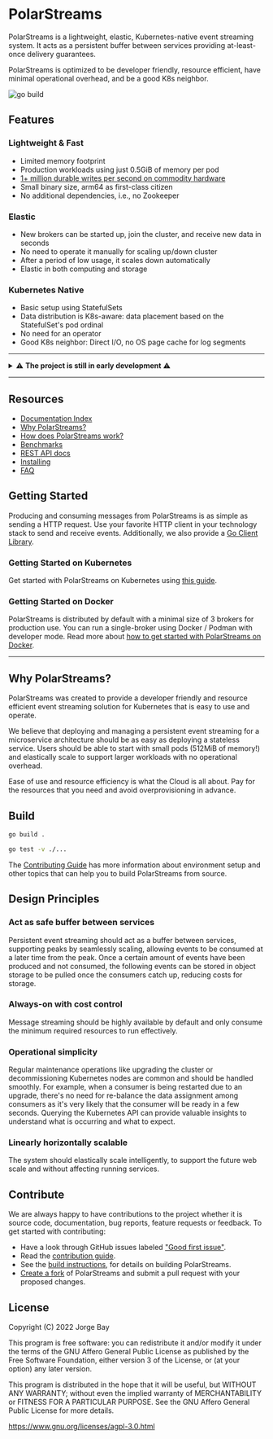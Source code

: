# PolarStreams

PolarStreams is a lightweight, elastic, Kubernetes-native event streaming system. It acts as a persistent buffer between
services providing at-least-once delivery guarantees.

PolarStreams is optimized to be developer friendly, resource efficient, have minimal operational overhead, and be a
good K8s neighbor.

![go build](https://github.com/polarstreams/polar/actions/workflows/go.yml/badge.svg)

## Features

### Lightweight & Fast

- Limited memory footprint
- Production workloads using just 0.5GiB of memory per pod
- [1+ million durable writes per second on commodity hardware][benchmarks]
- Small binary size, arm64 as first-class citizen
- No additional dependencies, i.e., no Zookeeper

### Elastic

- New brokers can be started up, join the cluster, and receive new data in seconds
- No need to operate it manually for scaling up/down cluster
- After a period of low usage, it scales down automatically
- Elastic in both computing and storage

### Kubernetes Native

- Basic setup using StatefulSets
- Data distribution is K8s-aware: data placement based on the StatefulSet's pod ordinal
- No need for an operator
- Good K8s neighbor: Direct I/O, no OS page cache for log segments

-----

<details>
<summary>⚠️ <strong>The project is still in early development</strong> ⚠️</summary>
PolarStreams is not production ready yet, expect bugs and things that don't work.

We honestly value your contribution to make this project ready for general availability. If you want to contribute,
check out the [Contributing Guide](./CONTRIBUTING.md).
</details>

-----

## Resources

- [Documentation Index](./docs/)
- [Why PolarStreams?](#why-polarstreams)
- [How does PolarStreams work?](./docs/technical_intro/)
- [Benchmarks][benchmarks]
- [REST API docs][rest-api]
- [Installing](./docs/install/)
- [FAQ](./docs/faq/)

## Getting Started

Producing and consuming messages from PolarStreams is as simple as sending a HTTP request. Use your favorite HTTP client in
your technology stack to send and receive events. Additionally, we also provide a [Go Client Library][go-client].

### Getting Started on Kubernetes

Get started with PolarStreams on Kubernetes using [this guide](./docs/getting_started/on_kubernetes/).

### Getting Started on Docker

PolarStreams is distributed by default with a minimal size of 3 brokers for production use. You can run a
single-broker using Docker / Podman with developer mode. Read more about [how to get started with PolarStreams on
Docker](./docs/getting_started/on_docker/).

-----

## Why PolarStreams?

PolarStreams was created to provide a developer friendly and resource efficient event streaming solution for
Kubernetes that is easy to use and operate.

We believe that deploying and managing a persistent event streaming for a microservice architecture should be as easy as
deploying a stateless service. Users should be able to start with small pods (512MiB of memory!) and elastically scale
to support larger workloads with no operational overhead.

Ease of use and resource efficiency is what the Cloud is all about. Pay for the resources that you need and avoid
overprovisioning in advance.

## Build

```bash
go build .

go test -v ./...
```

The [Contributing Guide](./CONTRIBUTING.md#environment-setup) has more information about environment setup and other
topics that can help you to build PolarStreams from source.

## Design Principles

### Act as safe buffer between services

Persistent event streaming should act as a buffer between services, supporting peaks by seamlessly scaling,
allowing events to be consumed at a later time from the peak. Once a certain amount of events have been produced
and not consumed, the following events can be stored in object storage to be pulled once the consumers catch up,
reducing costs for storage.

### Always-on with cost control

Message streaming should be highly available by default and only consume the minimum required resources to run
effectively.

### Operational simplicity

Regular maintenance operations like upgrading the cluster or decommissioning Kubernetes nodes are common and should
be handled smoothly. For example, when a consumer is being restarted due to an upgrade, there's no need for re-balance
the data assignment among consumers as it's very likely that the consumer will be ready in a few seconds. Querying the
Kubernetes API can provide valuable insights to understand what is occurring and what to expect.

### Linearly horizontally scalable

The system should elastically scale intelligently, to support the future web scale and without affecting running
services.

## Contribute

We are always happy to have contributions to the project whether it is source code, documentation, bug reports,
feature requests or feedback. To get started with contributing:

- Have a look through GitHub issues labeled ["Good first issue"][good-first-issue].
- Read the [contribution guide](./CONTRIBUTING.md).
- See the [build instructions](#build), for details on building PolarStreams.
- [Create a fork][create-fork] of PolarStreams and submit a pull
request with your proposed changes.

## License

Copyright (C) 2022 Jorge Bay

This program is free software: you can redistribute it and/or modify
it under the terms of the GNU Affero General Public License as
published by the Free Software Foundation, either version 3 of the
License, or (at your option) any later version.

This program is distributed in the hope that it will be useful,
but WITHOUT ANY WARRANTY; without even the implied warranty of
MERCHANTABILITY or FITNESS FOR A PARTICULAR PURPOSE.  See the
GNU Affero General Public License for more details.

https://www.gnu.org/licenses/agpl-3.0.html

[good-first-issue]: https://github.com/polarstreams/polar/labels/good%20first%20issue
[create-fork]: https://docs.github.com/en/github/getting-started-with-github/fork-a-repo
[go-client]: https://github.com/polarstreams/go-client
[rest-api]: ./docs/rest_api/
[benchmarks]: ./docs/benchmarks/
